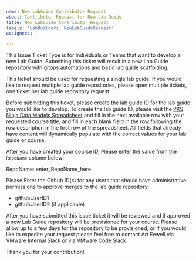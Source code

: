 ```yaml
---
name: New LabGuide Contributor Request
about: Contributor Request for New Lab Guide
title: New LabGuide Contributor Request
labels: 'LabBuilders, NewLabGuideRequest'
assignees: ''

---
```


This Issue Ticket Type is for Individuals or Teams that want to develop a new Lab Guide. Submitting this ticket will result in a new Lab Guide repository with gitops automations and basic lab guide scaffolding.

This ticket should be used for requesting a single lab guide. If you would like to request multiple lab guide repositories, please open multiple tickets, one ticket per lab guide repository request. 

Before submitting this ticket, please create the lab guide ID for the lab guide you would like to develop. To create the lab guide ID, please visit the [PKS Ninja Data Models Spreadsheet](https://docs.google.com/spreadsheets/d/1ZhozDjFc5TGcbKe6a4PZ0EU4uYCWJ-ujuG2GTP0Agrk/edit#gid=373297956) and fill in the next available row with your requested course title, and fill in each blank field in the row following the row description in the first row of the spreadsheet. All fields that already have content will dynamically populate with the correct values for your lab guide or course.

After you have created your course ID, Please enter the value from the `RepoName` column below:

RepoName: enter_RepoName_here

Please Enter the Github ID(s) for any users that should have administrative permissions to approve merges to the lab guide repository:

- githubUserID1
- githubUserID2 (if applicable)

After you have submitted this issue ticket it will be reviewed and if approved a new Lab Guide repository will be provisioned for your course. Please allow up to a few days for the repository to be provisioned, or if you would like to expedite your request please feel free to contact Art Fewell via VMware Internal Slack or via VMware Code Slack.

Thank you for your contribution!